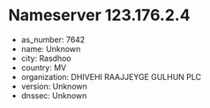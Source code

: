 # Nameserver 123.176.2.4

* as_number: 7642
* name: Unknown
* city: Rasdhoo
* country: MV
* organization: DHIVEHI RAAJJEYGE GULHUN PLC
* version: Unknown
* dnssec: Unknown
